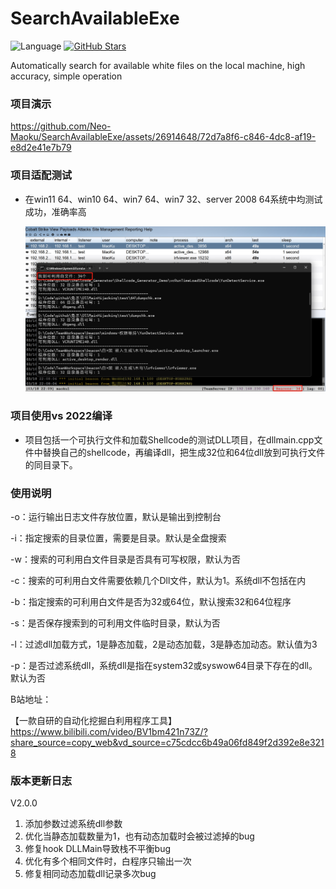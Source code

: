 # SearchAvailableExe
![Language](https://img.shields.io/badge/language-c++-blue.svg) [![GitHub Stars](https://img.shields.io/github/stars/Neo-Maoku/SearchAvailableExe.svg)](https://github.com/Neo-Maoku/SearchAvailableExe/stargazers)

Automatically search for available white files on the local machine, high accuracy, simple operation

### 项目演示
https://github.com/Neo-Maoku/SearchAvailableExe/assets/26914648/72d7a8f6-c846-4dc8-af19-e8d2e41e7b79

### 项目适配测试

- 在win11 64、win10 64、win7 64、win7 32、server 2008 64系统中均测试成功，准确率高

  ![screenshots](./res/cs.png)


### 项目使用vs 2022编译

- 项目包括一个可执行文件和加载Shellcode的测试DLL项目，在dllmain.cpp文件中替换自己的shellcode，再编译dll，把生成32位和64位dll放到可执行文件的同目录下。

### 使用说明

-o：运行输出日志文件存放位置，默认是输出到控制台

-i：指定搜索的目录位置，需要是目录。默认是全盘搜索

-w：搜索的可利用白文件目录是否具有可写权限，默认为否

-c：搜索的可利用白文件需要依赖几个Dll文件，默认为1。系统dll不包括在内

-b：指定搜索的可利用白文件是否为32或64位，默认搜索32和64位程序

-s：是否保存搜索到的可利用文件临时目录，默认为否

-l：过滤dll加载方式，1是静态加载，2是动态加载，3是静态加动态。默认值为3

-p：是否过滤系统dll，系统dll是指在system32或syswow64目录下存在的dll。默认为否

B站地址：

【一款自研的自动化挖掘白利用程序工具】 https://www.bilibili.com/video/BV1bm421n73Z/?share_source=copy_web&vd_source=c75cdcc6b49a06fd849f2d392e8e3218

### 版本更新日志

V2.0.0

1. 添加参数过滤系统dll参数
2. 优化当静态加载数量为1，也有动态加载时会被过滤掉的bug
3. 修复hook DLLMain导致栈不平衡bug
4. 优化有多个相同文件时，白程序只输出一次
5. 修复相同动态加载dll记录多次bug
